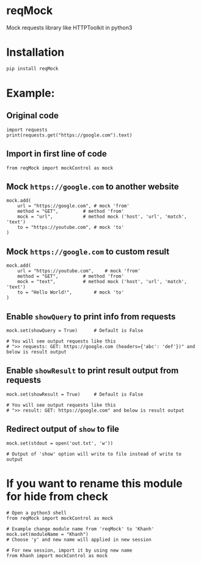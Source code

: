 # reqMock
Mock requests library like HTTPToolkit in python3

# Installation
```bash
pip install reqMock
```

# Example:
## Original code
```python3
import requests
print(requests.get("https://google.com").text)
```

## Import in first line of code
```python3
from reqMock import mockControl as mock
```

## Mock `https://google.com` to another website
```python3
mock.add(
	url = "https://google.com",	# mock 'from'
	method = "GET",			# method 'from'
	mock = "url",			# method mock ('host', 'url', 'match', 'text')
	to = "https://youtube.com",	# mock 'to'
)
```

## Mock `https://google.com` to custom result
```python3
mock.add(
	url = "https://youtube.com",	# mock 'from'
	method = "GET",			# method 'from'
	mock = "text",			# method mock ('host', 'url', 'match', 'text')
	to = "Hello World!",		# mock 'to'
)
```

## Enable `showQuery` to print info from requests
```python3
mock.set(showQuery = True)		# Default is False

# You will see output requests like this 
# ">> requests: GET: https://google.com (headers={'abc': 'def'})" and below is result output
```

## Enable `showResult` to print result output from requests
```python3
mock.set(showResult = True)		# Default is False

# You will see output requests like this 
# ">> result: GET: https://google.com" and below is result output
```

## Redirect output of `show` to file
```python3
mock.set(stdout = open('out.txt', 'w'))

# Output of 'show' option will write to file instead of write to output
```

# If you want to rename this module for hide from check
```python3
# Open a python3 shell
from reqMock import mockControl as mock

# Example change module name from 'reqMock' to 'Khanh'
mock.set(moduleName = "Khanh")
# Choose 'y' and new name will applied in new session

# For new session, import it by using new name
from Khanh import mockControl as mock
```

